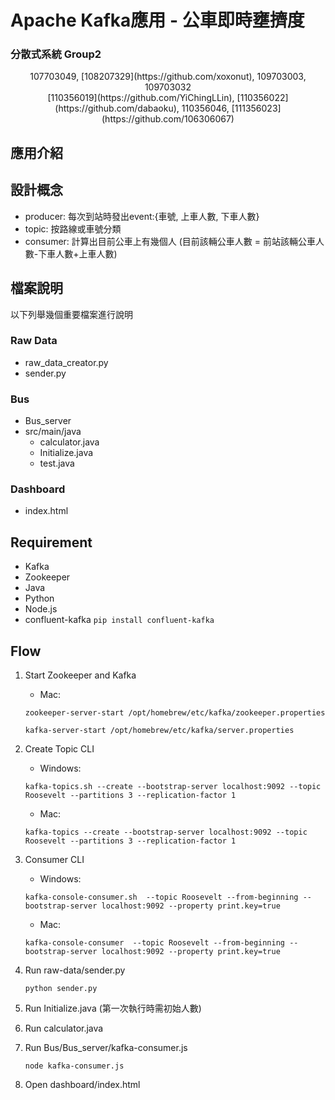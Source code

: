 # Apache Kafka應用 - 公車即時壅擠度

### 分散式系統 Group2

<center>107703049, [108207329](https://github.com/xoxonut), 109703003, 109703032 </center>

<center>[110356019](https://github.com/YiChingLLin), [110356022](https://github.com/dabaoku), 110356046, [111356023](https://github.com/106306067) </center>

## 應用介紹

## 設計概念
- producer: 每次到站時發出event:{車號, 上車人數, 下車人數}
- topic: 按路線或車號分類
- consumer: 計算出目前公車上有幾個人 (目前該輛公車人數 = 前站該輛公車人數-下車人數+上車人數)

## 檔案說明
以下列舉幾個重要檔案進行說明
### Raw Data
- raw_data_creator.py
- sender.py

### Bus
- Bus_server
- src/main/java
    - calculator.java
    - Initialize.java
    - test.java

### Dashboard
- index.html

## Requirement
- Kafka
- Zookeeper
- Java
- Python
- Node.js
- confluent-kafka `pip install confluent-kafka`

## Flow
1. Start Zookeeper and Kafka
    - Mac: 

    `zookeeper-server-start /opt/homebrew/etc/kafka/zookeeper.properties`

    `kafka-server-start /opt/homebrew/etc/kafka/server.properties`

2. Create Topic CLI
    - Windows: 

    `kafka-topics.sh --create --bootstrap-server localhost:9092 --topic Roosevelt --partitions 3 --replication-factor 1`

    - Mac: 

    `kafka-topics --create --bootstrap-server localhost:9092 --topic Roosevelt --partitions 3 --replication-factor 1`

3. Consumer CLI
    - Windows: 
    
    `kafka-console-consumer.sh  --topic Roosevelt --from-beginning --bootstrap-server localhost:9092 --property print.key=true `

    - Mac: 
    
    `kafka-console-consumer  --topic Roosevelt --from-beginning --bootstrap-server localhost:9092 --property print.key=true `

4. Run raw-data/sender.py

    `python sender.py`

5. Run Initialize.java (第一次執行時需初始人數)
6. Run calculator.java
7. Run Bus/Bus_server/kafka-consumer.js

    `node kafka-consumer.js`

8. Open dashboard/index.html